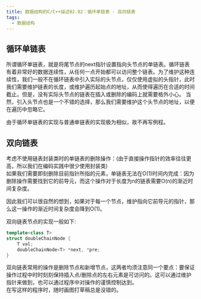 ```yaml
---
title: 数据结构的C/C++描述02.02：循环单链表 · 双向链表
tags: 
  - 数据结构
---
```


## 循环单链表

所谓循环单链表，就是将尾节点的next指针设置指向头节点的单链表。循环链表有着非常好的数据连续性，从任何一点开始都可以访问整个链表。为了维护这种连续性，我们一般不在循环链表中引入实际的头节点，仅仅使用虚拟的头指针，此时我们需要维护链表的长度，或维护遍历起始点的地址，从而使得遍历在合适的时间截止。但是，没有实际头节点的链表在插入或删除的编码上就需要格外小心。
当然，引入头节点也是一个不错的选择，那么我们需要维护这个头节点的地址，以便在遍历中忽略它。

由于循环单链表的实现与普通单链表的实现极为相似，故不再写例程。

## 双向链表

考虑不使用链表封装类时的单链表的删除操作：(由于直接操作指针的效率往往更高，所以我们在编码实践中很少使用封装类)  
如果我们需要即刻删除目前指针所指的元素，单链表无法在O(1)时间内完成：因为删除操作需要找到它的前导元，而这个操作对于长度为n的链表需要O(n)的渐近时间复杂度。  

因此我们可以很自然的想到，如果对于每一个节点，维护指向它前导元的指针，那么这一操作的渐近时间复杂度会降到O(1)。

双向链表节点的实现一般如下:

```cpp
template<class T>
struct doubleChainNode {
    T val;
    doubleChainNode<T> *next, *pre;
}
```

双向链表常用的操作是删除节点和新增节点，这两者均须注意同一个要点：要保证操作过程中时时刻刻保持插入点/删除点的左右元素是可访问的。这可以通过维护指针来做到，也可以通过程序中对操作的谨慎控制达到。  
在写这样的程序时，随时画图打草稿总是没错的。
